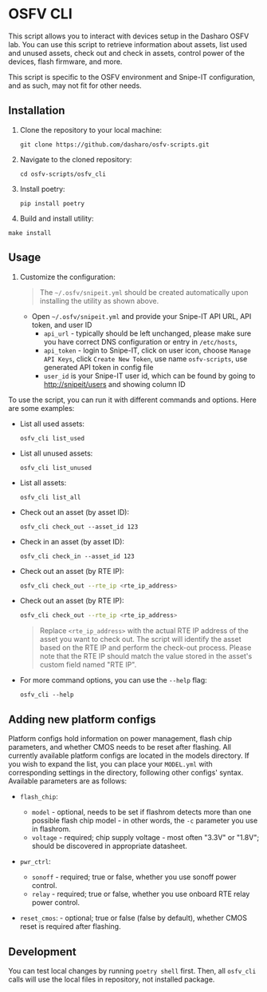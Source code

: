 # OSFV CLI

This script allows you to interact with devices setup in the Dasharo OSFV lab.
You can use this script to retrieve information about assets, list used and
unused assets, check out and check in assets, control power of the devices, flash
firmware, and more.

This script is specific to the OSFV environment and Snipe-IT configuration, and
as such, may not fit for other needs.

## Installation

1. Clone the repository to your local machine:

   ```shell
   git clone https://github.com/dasharo/osfv-scripts.git
   ```

1. Navigate to the cloned repository:

   ```shell
   cd osfv-scripts/osfv_cli
   ```

1. Install poetry:

   ```shell
   pip install poetry
   ```

1. Build and install utility:

  ```shell
  make install
  ```

## Usage

1. Customize the configuration:

    > The `~/.osfv/snipeit.yml` should be created automatically upon installing
    > the utility as shown above.

   * Open `~/.osfv/snipeit.yml` and provide your Snipe-IT API URL, API token,
     and user ID
     - `api_url` - typically should be left unchanged, please make sure you have
       correct DNS configuration or entry in `/etc/hosts`,
     - `api_token` - login to Snipe-IT, click on user icon, choose `Manage API
       Keys`, click `Create New Token`, use name `osfv-scripts`, use generated API
       token in config file
     - `user_id` is your Snipe-IT user id, which can be found by going to
       <http://snipeit/users> and showing column ID

To use the script, you can run it with different commands and options. Here are
some examples:

* List all used assets:

  ```shell
  osfv_cli list_used
  ```

* List all unused assets:

  ```shell
  osfv_cli list_unused
  ```

* List all assets:

  ```shell
  osfv_cli list_all
  ```

* Check out an asset (by asset ID):

  ```shell
  osfv_cli check_out --asset_id 123
  ```

* Check in an asset (by asset ID):

  ```shell
  osfv_cli check_in --asset_id 123
  ```

* Check out an asset (by RTE IP):

  ```bash
  osfv_cli check_out --rte_ip <rte_ip_address>
  ```

* Check out an asset (by RTE IP):

  ```bash
  osfv_cli check_out --rte_ip <rte_ip_address>
  ```

  > Replace `<rte_ip_address>` with the actual RTE IP address of the asset you
  > want to check out. The script will identify the asset based on the RTE IP and
  > perform the check-out process.
  > Please note that the RTE IP should match the value stored in the asset's
  > custom field named "RTE IP".

* For more command options, you can use the `--help` flag:

  ```shell
  osfv_cli --help
  ```

## Adding new platform configs

Platform configs hold information on power management, flash chip parameters,
and whether CMOS needs to be reset after flashing. All currently available
platform configs are located in the models directory. If you wish to expand
the list, you can place your `MODEL.yml` with corresponding settings in the
directory, following other configs' syntax. Available parameters are as
follows:

* `flash_chip`:
    * `model` - optional, needs to be set if flashrom detects more than one
    possible flash chip model - in other words, the `-c` parameter you use in
    flashrom.
    * `voltage` - required; chip supply voltage - most often "3.3V" or "1.8V";
    should be discovered in appropriate datasheet.

* `pwr_ctrl`:
    * `sonoff` - required; true or false, whether you use sonoff power control.
    * `relay` - required; true or false, whether you use onboard RTE relay
    power control.

* `reset_cmos`: - optional; true or false (false by default), whether CMOS reset
    is required after flashing.

## Development

You can test local changes by running `poetry shell` first. Then, all
`osfv_cli` calls will use the local files in repository, not installed package.
